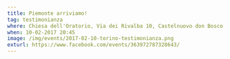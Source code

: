 ```yaml
---
title: Piemonte arriviamo!
tag: testimonianza
where: Chiesa dell'Oratorio, Via dei Rivalba 10, Castelnuovo don Bosco (AT)
when: 10-02-2017 20:45
image: /img/events/2017-02-10-torino-testimonianza.png
exturl: https://www.facebook.com/events/363972787328643/
---
```

